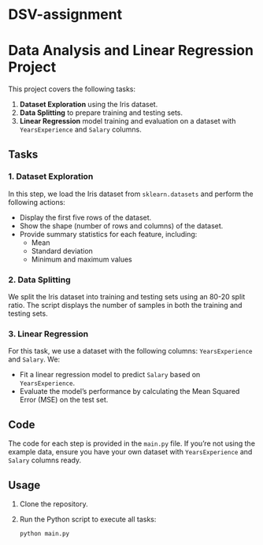# DSV-assignment
# Data Analysis and Linear Regression Project

This project covers the following tasks:
1. **Dataset Exploration** using the Iris dataset.
2. **Data Splitting** to prepare training and testing sets.
3. **Linear Regression** model training and evaluation on a dataset with `YearsExperience` and `Salary` columns.

## Tasks

### 1. Dataset Exploration

In this step, we load the Iris dataset from `sklearn.datasets` and perform the following actions:
- Display the first five rows of the dataset.
- Show the shape (number of rows and columns) of the dataset.
- Provide summary statistics for each feature, including:
  - Mean
  - Standard deviation
  - Minimum and maximum values

### 2. Data Splitting

We split the Iris dataset into training and testing sets using an 80-20 split ratio. The script displays the number of samples in both the training and testing sets.

### 3. Linear Regression

For this task, we use a dataset with the following columns: `YearsExperience` and `Salary`. We:
- Fit a linear regression model to predict `Salary` based on `YearsExperience`.
- Evaluate the model’s performance by calculating the Mean Squared Error (MSE) on the test set.

## Code

The code for each step is provided in the `main.py` file. If you’re not using the example data, ensure you have your own dataset with `YearsExperience` and `Salary` columns ready.

## Usage

1. Clone the repository.
2. Run the Python script to execute all tasks:

   ```bash
   python main.py
